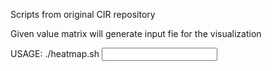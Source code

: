 Scripts from original CIR repository

Given value matrix will generate input fie for the visualization

USAGE:
    ./heatmap.sh <input file name>